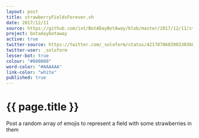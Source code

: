 ```yaml
---
layout: post
title: strawberryFieldsForever.sh
date: 2017/12/11
source: https://github.com/ixt/BotADayBotAway/blob/master/2017/12/11/strawberryFieldsForever.sh
project: botadaybotaway
active: true
twitter-source: https://twitter.com/_soloform/status/421787068390330368
twitter-user: _soloform
lesser-bot: true
colour: "#080808"
word-color: "#AAAAAA"
link-color: "white"
published: true
---
```

# {{ page.title }} 

Post a random array of emojis to represent a field with some strawberries in
them
